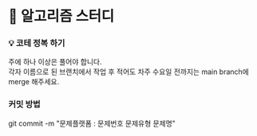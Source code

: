 # 💐 알고리즘 스터디
### 💡 코테 정복 하기

주에 하나 이상은 풀어야 합니다. <br/>
각자 이름으로 된 브랜치에서 작업 후 적어도 차주 수요일 전까지는 main branch에 merge 해주세요. <br/>


### 커밋 방법

git commit -m "문제플랫폼 : 문제번호 문제유형 문제명"

